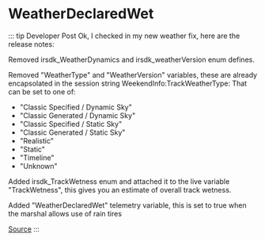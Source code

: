 # WeatherDeclaredWet <Badge text="boolean" />

::: tip Developer Post
Ok, I checked in my new weather fix, here are the release notes:

Removed irsdk_WeatherDynamics and irsdk_weatherVersion enum defines.

Removed "WeatherType" and "WeatherVersion" variables, these are already encapsolated in the session string WeekendInfo:TrackWeatherType:
That can be set to one of:

- "Classic Specified / Dynamic Sky"
- "Classic Generated / Dynamic Sky"
- "Classic Specified / Static Sky"
- "Classic Generated / Static Sky"
- "Realistic"
- "Static"
- "Timeline"
- "Unknown"

Added irsdk_TrackWetness enum and attached it to the live variable "TrackWetness", this gives you an estimate of overall track wetness.

Added "WeatherDeclaredWet" telemetry variable, this is set to true when the marshal allows use of rain tires

[Source](https://forums.iracing.com/discussion/comment/495059/#Comment_495059)
:::
